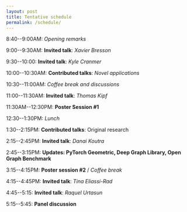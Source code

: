 ```yaml
---
layout: post
title: Tentative schedule
permalink: /schedule/
---
```


8:40--9:00AM: *Opening remarks*

9:00--9:30AM: **Invited talk**: *Xavier Bresson*

9:30--10:00: **Invited talk**: *Kyle Cranmer*

10:00--10:30AM: **Contributed talks**: *Novel applications*

10:30--11:00AM: *Coffee break and discussions*

11:00--11:30AM: **Invited talk**: *Thomas Kipf*

11:30AM--12:30PM: **Poster Session #1**

12:30--1:30PM: *Lunch*

1:30--2:15PM: **Contributed talks**: Original research

2:15--2:45PM: **Invited talk**: *Danai Koutra*

2:45--3:15PM: **Updates: PyTorch Geometric, Deep Graph Library, Open Graph Benchmark** 

3:15--4:15PM: **Poster session #2** / *Coffee break* 

4:15--4:45PM: **Invited talk**: *Tina Eliassi-Rad*

4:45--5:15: **Invited talk**: *Raquel Urtasun*

5:15--5:45: **Panel discussion**
